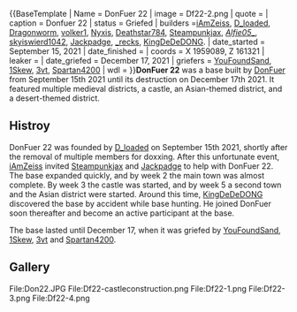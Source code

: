 {{BaseTemplate
| Name = DonFuer 22
| image = Df22-2.png
| quote =
| caption = Donfuer 22
| status = Griefed
| builders =[iAmZeiss](https://2b2t.miraheze.org/wiki/iAmZeiss), [D_loaded](https://2b2t.miraheze.org/wiki/D_loaded), [Dragonworm](https://2b2t.miraheze.org/wiki/Dragonworm), [volker1](https://2b2t.miraheze.org/wiki/volker1), [Nyxis](https://2b2t.miraheze.org/wiki/Nyxis), [Deathstar784](https://2b2t.miraheze.org/wiki/Deathstar784), [Steampunkjax](https://2b2t.miraheze.org/wiki/Steampunkjax), [_Alfie05__](https://2b2t.miraheze.org/wiki/_Alfie05__), [skyiswierd1042](https://2b2t.miraheze.org/wiki/skyiswierd1042), [Jackpadge](https://2b2t.miraheze.org/wiki/Jackpadge), [_recks](https://2b2t.miraheze.org/wiki/_recks), [KingDeDeDONG](https://2b2t.miraheze.org/wiki/KingDeDeDONG).
| date_started = September 15, 2021
| date_finished =
| coords = X 1959089, Z 161321
| leaker =
| date_griefed = December 17, 2021
| griefers = [YouFoundSand](https://2b2t.miraheze.org/wiki/YouFoundSand), [1Skew](https://2b2t.miraheze.org/wiki/1Skew), [3vt](https://2b2t.miraheze.org/wiki/3vt), [Spartan4200](https://2b2t.miraheze.org/wiki/Spartan4200)
| wdl =
}}**DonFuer 22** was a base built by [DonFuer](https://2b2t.miraheze.org/wiki/DonFuer) from September 15th 2021 until its destruction on December 17th 2021. It featured multiple medieval districts, a castle, an Asian-themed district, and a desert-themed district.
## Histroy
DonFuer 22 was founded by [D_loaded](https://2b2t.miraheze.org/wiki/D_loaded) on September 15th 2021, shortly after the removal of multiple members for doxxing. After this unfortunate event, [iAmZeiss](https://2b2t.miraheze.org/wiki/iAmZeiss) invited [Steampunkjax](https://2b2t.miraheze.org/wiki/Steampunkjax) and [Jackpadge](https://2b2t.miraheze.org/wiki/Jackpadge) to help with DonFuer 22. The base expanded quickly, and by week 2 the main town was almost complete. By week 3 the castle was started, and by week 5 a second town and the Asian district were started. Around this time, [KingDeDeDONG](https://2b2t.miraheze.org/wiki/KingDeDeDONG) discovered the base by accident while base hunting. He joined DonFuer soon thereafter and become an active participant at the base.

The base lasted until December 17, when it was griefed by [YouFoundSand](https://2b2t.miraheze.org/wiki/YouFoundSand), [1Skew](https://2b2t.miraheze.org/wiki/1Skew), [3vt](https://2b2t.miraheze.org/wiki/3vt) and [Spartan4200](https://2b2t.miraheze.org/wiki/Spartan4200).
## Gallery
<gallery>
File:Don22.JPG
File:Df22-castleconstruction.png
File:Df22-1.png
File:Df22-3.png
File:Df22-4.png
</gallery>